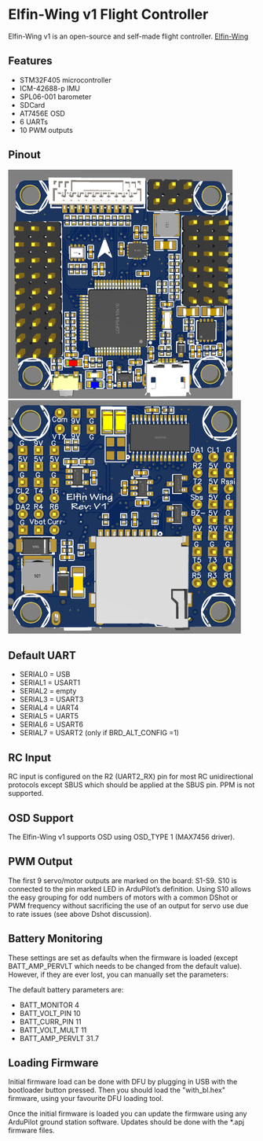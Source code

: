 # Elfin-Wing v1 Flight Controller

Elfin-Wing v1 is an open-source and self-made flight controller. [Elfin-Wing](https://github.com/suiaiyun/Elfin-Wing-FC.git)

## Features

 - STM32F405 microcontroller
 - ICM-42688-p IMU
 - SPL06-001 barometer
 - SDCard
 - AT7456E OSD
 - 6 UARTs
 - 10 PWM outputs

## Pinout

![Elfin-Wing v1](Elfin-Wing_v1_Board_top.png "Elfin-Wing v1")
![Elfin-Wing v1](Elfin-Wing_v1_Board_bottom.png "Elfin-Wing v1")

## Default UART

 - SERIAL0 = USB
 - SERIAL1 = USART1
 - SERIAL2 = empty
 - SERIAL3 = USART3
 - SERIAL4 = UART4
 - SERIAL5 = UART5
 - SERIAL6 = USART6
 - SERIAL7 = USART2 (only if BRD_ALT_CONFIG =1)

## RC Input

RC input is configured on the R2 (UART2_RX) pin for most RC unidirectional protocols except SBUS which should be applied at the SBUS pin. PPM is not supported.
  
## OSD Support

The Elfin-Wing v1 supports OSD using OSD_TYPE 1 (MAX7456 driver).

## PWM Output

The first 9 servo/motor outputs are marked on the board: S1-S9. S10 is connected to the pin marked LED in ArduPilot’s definition. Using S10 allows the easy grouping for odd numbers of motors with a common DShot or PWM frequency without sacrificing the use of an output for servo use due to rate issues (see above Dshot discussion).

## Battery Monitoring

These settings are set as defaults when the firmware is loaded (except BATT_AMP_PERVLT which needs to be changed from the default value). However, if they are ever lost, you can manually set the parameters:

The default battery parameters are:

 - BATT_MONITOR 4
 - BATT_VOLT_PIN 10
 - BATT_CURR_PIN 11
 - BATT_VOLT_MULT 11
 - BATT_AMP_PERVLT 31.7

## Loading Firmware

Initial firmware load can be done with DFU by plugging in USB with the
bootloader button pressed. Then you should load the "with_bl.hex"
firmware, using your favourite DFU loading tool.

Once the initial firmware is loaded you can update the firmware using
any ArduPilot ground station software. Updates should be done with the
*.apj firmware files.